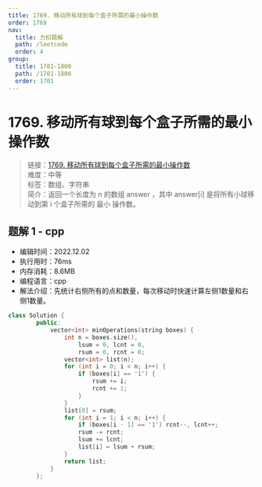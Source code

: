 ```yaml
---
title: 1769. 移动所有球到每个盒子所需的最小操作数
order: 1769
nav:
  title: 力扣题解
  path: /leetcode
  order: 4
group:
  title: 1701-1800
  path: /1701-1800
  order: 1701
---
```


# 1769. 移动所有球到每个盒子所需的最小操作数
    
> 链接：[1769. 移动所有球到每个盒子所需的最小操作数](https://leetcode.cn/problems/minimum-number-of-operations-to-move-all-balls-to-each-box)  
> 难度：中等  
> 标签：数组、字符串  
> 简介：返回一个长度为 n 的数组 answer ，其中 answer[i] 是将所有小球移动到第 i 个盒子所需的 最小 操作数。
      
## 题解 1 - cpp
- 编辑时间：2022.12.02
- 执行用时：76ms
- 内存消耗：8.6MB
- 编程语言：cpp
- 解法介绍：先统计右侧所有的点和数量，每次移动时快速计算左侧1数量和右侧1数量。
```cpp
class Solution {
        public:
            vector<int> minOperations(string boxes) {
                int n = boxes.size(), 
                    lsum = 0, lcnt = 0, 
                    rsum = 0, rcnt = 0;
                vector<int> list(n);
                for (int i = 0; i < n; i++) {
                    if (boxes[i] == '1') {
                        rsum += i;
                        rcnt += 1;
                    }
                }
                list[0] = rsum;
                for (int i = 1; i < n; i++) {
                    if (boxes[i - 1] == '1') rcnt--, lcnt++;
                    rsum -= rcnt;
                    lsum += lcnt;
                    list[i] = lsum + rsum;
                }
                return list;
            }
        };
```

      